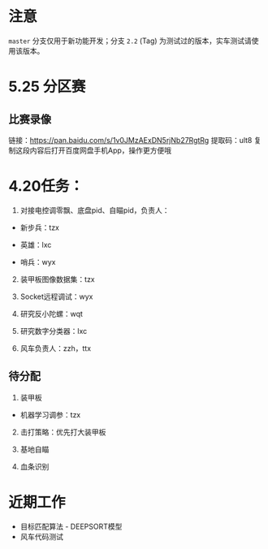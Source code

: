 # 注意

`master` 分支仅用于新功能开发；分支 `2.2` (Tag) 为测试过的版本，实车测试请使用该版本。

# 5.25 分区赛

## 比赛录像

链接：https://pan.baidu.com/s/1v0JMzAExDN5rjNb27RgtRg 
提取码：ult8 
复制这段内容后打开百度网盘手机App，操作更方便哦

# 4.20任务：

1. 对接电控调零飘、底盘pid、自瞄pid，负责人：

- 新步兵：tzx

- 英雄：lxc

- 哨兵：wyx

2. 装甲板图像数据集：tzx

3. Socket远程调试：wyx

4. 研究反小陀螺：wqt

5. 研究数字分类器：lxc

6. 风车负责人：zzh，ttx

## 待分配

1. 装甲板

- 机器学习调参：tzx

2. 击打策略：优先打大装甲板

3. 基地自瞄

4. 血条识别

# 近期工作

- 目标匹配算法 - DEEPSORT模型
- 风车代码测试

